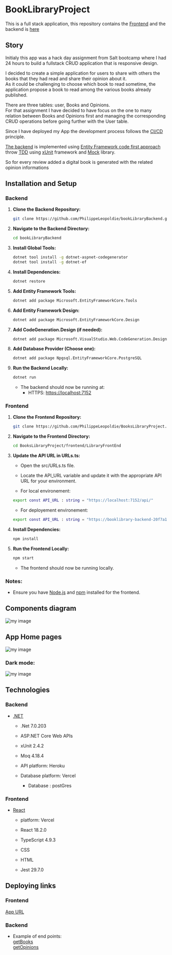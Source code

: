 # BookLibraryProject
This is a full stack application, this repository contains the [Frontend](https://github.com/PhilippeLeopoldie/BooksLibraryProject/tree/master/frontend/LibraryFrontEnd) and the backend is [here](https://github.com/PhilippeLeopoldie/bookLibraryBackend)

## Story 

Initialy this app was a hack day assignment from Salt bootcamp  where I had 24 hours to build a fullstack CRUD application  that is responsive design.

I decided to create a simple application for users to share with others the books that they had read and share their opinion about it.  
As it could be challenging to choose which book to read sometime, the application propose a book to read among the various books already published.

There are three tables: user, Books and Opinions.  
For that assignment I have decided to have focus on the one to many relation between Books and Opinions first and managing the corresponding CRUD operations before going further with the User table.


Since I have deployed my App the development process follows the <span style = "color: green"> [CI/CD](https://en.wikipedia.org/wiki/CI/CD) </span>principle.




[The backend](https://github.com/PhilippeLeopoldie/bookLibraryBackend) is implemented using <span style = "color: green">[Entity Framework code first approach](https://learn.microsoft.com/en-us/ef/ef6/get-started) </span> throw <span style = "color: green"> [TDD](https://en.wikipedia.org/wiki/Test-driven_development) </span> using <span style = "color: green">[xUnit](https://xunit.net/) </span>framework and <span style = "color: green">[Mock](https://github.com/devlooped/moq) </span>library.


So for every review added a digital book is generated with the related opinion informations

## Installation and Setup

### Backend
1. **Clone the Backend Repository:**
    ```bash
    git clone https://github.com/PhilippeLeopoldie/bookLibraryBackend.git
    ```

2. **Navigate to the Backend Directory:**
    ```bash
    cd bookLibraryBackend
    ```

3. **Install Global Tools:**
    ```bash
    dotnet tool install -g dotnet-aspnet-codegenerator
    dotnet tool install -g dotnet-ef
    ```

4. **Install Dependencies:**
    ```bash
    dotnet restore
    ```

5. **Add Entity Framework Tools:**
    ```bash
    dotnet add package Microsoft.EntityFrameworkCore.Tools
    ```

6. **Add Entity Framework Design:**
    ```bash
    dotnet add package Microsoft.EntityFrameworkCore.Design
    ```

7. **Add CodeGeneration.Design (if needed):**
    ```bash
    dotnet add package Microsoft.VisualStudio.Web.CodeGeneration.Design -version 6
    ```

8. **Add Database Provider (Choose one):**
    ```bash
    dotnet add package Npgsql.EntityFrameworkCore.PostgreSQL
    ```

9. **Run the Backend Locally:**
    ```bash
    dotnet run
    ```
    - The backend should now be running at:
        - HTTPS: [https://localhost:7152](https://localhost:7152)
        
### Frontend

1. **Clone the Frontend Repository:**
    ```bash
    git clone https://github.com/PhilippeLeopoldie/BooksLibraryProject.git
    ```

2. **Navigate to the Frontend Directory:**
    ```bash
    cd BooksLibraryProject/frontend/LibraryFrontEnd
    ```
3. **Update the API URL in URLs.ts:**

    - Open the src/URLs.ts file.

    - Locate the API_URL variable and update it with the appropriate API URL for your environment.
    - For local environement:
    ```bash
    export const API_URL : string = "https://localhost:7152/api/"
    ```
    - For deployement environement:
    ```bash
    export const API_URL : string = "https://booklibrary-backend-20f7a19cecb2.herokuapp.com/api/" 
    ```

4. **Install Dependencies:**
    ```bash
    npm install
    ```

5. **Run the Frontend Locally:**
    ```bash
    npm start
    ```
    - The frontend should now be running locally.
    
### Notes:

- Ensure you have [Node.js](https://nodejs.org/) and [npm](https://www.npmjs.com/) installed for the frontend.


## Components diagram
![my image](Components_diagram.png)

## App Home pages
![my image](presentation_image.png)

### Dark mode:
![my image](presentation_image_dark_mode.png)


## Technologies

### Backend
- [.NET](https://github.com/PhilippeLeopoldie/bookLibraryBackend)
  - .Net 7.0.203

  - ASP.NET Core Web APIs
  
  - xUnit 2.4.2
  
  - Moq 4.18.4

  - API platform: Heroku

  - Database platform: Vercel

    - Database : postGres

### Frontend
- [React](https://github.com/PhilippeLeopoldie/BooksLibraryProject/tree/master/frontend/LibraryFrontEnd)

  - platform: Vercel

  - React 18.2.0

  - TypeScript 4.9.3

  - CSS

  - HTML
  
  - Jest  29.7.0


## Deploying links
### Frontend
[App URL](https://books-library-2023.vercel.app/)

### Backend
  - Example of end points:  
    [getBooks](https://booklibrary-backend-20f7a19cecb2.herokuapp.com/api/books)  
    [getOpinions](https://booklibrary-backend-20f7a19cecb2.herokuapp.com/api/Opinions)
